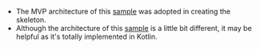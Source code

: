 * The MVP architecture of this [sample](https://github.com/MindorksOpenSource/android-mvp-architecture) was adopted in creating the skeleton. 
* Although the architecture of this [sample](https://github.com/MindorksOpenSource/android-kotlin-mvp-architecture) is a little bit different, it may be helpful as it's totally implemented in Kotlin.